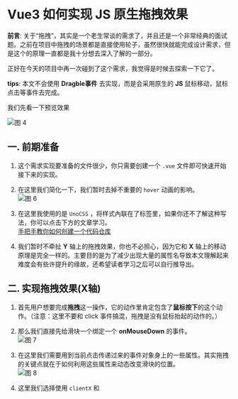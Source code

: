 # Vue3 如何实现 JS 原生拖拽效果

**前言**: 关于“拖拽”，其实是一个老生常谈的需求了，并且还是一个非常经典的面试题。之前在项目中拖拽的场景都是直接使用轮子，虽然很快就能完成设计需求，但是这个的原理一直都是我十分想去深入了解的一部分。</br>

正好在今天的项目中再一次碰到了这个需求，我觉得是时候去探索一下它了。</br>

**tips**: 本文不会使用 **Dragble事件** 去实现，而是会采用原生的 **JS** 鼠标移动，鼠标点击等事件去完成。

我们先看一下预览效果

![图 4](https://cdn.jsdelivr.net/gh/hanzhenfang/vite-vue-ts@master/%E6%8B%96%E6%8B%BD/IMG_20230221-194439604.gif)

## 一. 前期准备

1. 这个需求实现要准备的文件很少，你只需要创建一个 `.vue` 文件即可快速开始接下来的实现。

2. 在这里我们简化一下，我们暂时去掉不重要的 `hover` 动画的影响。</br>
   ![图 6](https://cdn.jsdelivr.net/gh/hanzhenfang/vite-vue-ts@master/%E6%8B%96%E6%8B%BD/IMG_20230221-195639323.png)

3. 在这里我使用的是 `UnoCSS` ，将样式內联在了标签里，如果你还不了解这种写法，你可以点击下方的文章学习。</br>
   [手把手教你如何创建一个代码仓库](https://juejin.cn/post/7178130338240020539)

4. 我们暂时不牵扯 **Y** 轴上的拖拽效果，你也不必担心，因为它和 **X** 轴上的移动原理是完全一样的。主要目的是为了减少出现大量的属性名导致本文理解起来难度会有些许提升的缘故，还希望读者学习之后可以自行推导出。

## 二. 实现拖拽效果(X轴)

1. 首先用户想要完成**拖拽**这一操作，它的动作里肯定包含了**鼠标按下**的这个动作。（注意：这里不要和 click 事件搞混，拖拽是没有鼠标抬起的动作的。）

2. 那么我们直接先给滑块一个绑定一个 **onMouseDown** 的事件。</br>
   ![图 7](https://cdn.jsdelivr.net/gh/hanzhenfang/vite-vue-ts@master/%E6%8B%96%E6%8B%BD/IMG_20230221-201151984.png)

3. 在这里我们需要用到当前点击传递过来的事件对象身上的一些属性。其实拖拽的关键点就在于如何利用这些属性来动态改变滑块的位置。</br>
   ![图 8](https://cdn.jsdelivr.net/gh/hanzhenfang/vite-vue-ts@master/%E6%8B%96%E6%8B%BD/IMG_20230221-201447190.png)

4. 这里我们选择使用 `clientX` 和
